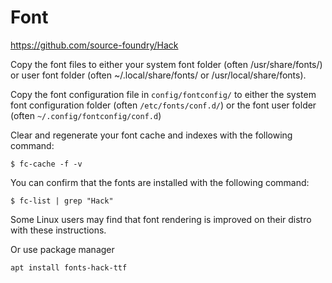 # Font

https://github.com/source-foundry/Hack

Copy the font files to either your system font folder (often /usr/share/fonts/) or user font folder (often ~/.local/share/fonts/ or /usr/local/share/fonts).

Copy the font configuration file in `config/fontconfig/` to either the system font configuration folder (often `/etc/fonts/conf.d/`) or the font user folder (often `~/.config/fontconfig/conf.d`)

Clear and regenerate your font cache and indexes with the following command:

`$ fc-cache -f -v`

You can confirm that the fonts are installed with the following command:

`$ fc-list | grep "Hack"`

Some Linux users may find that font rendering is improved on their distro with these instructions.

Or use package manager

```
apt install fonts-hack-ttf
```
